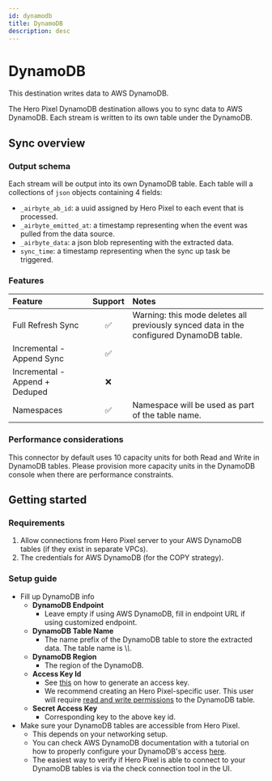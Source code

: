 ```yaml
---
id: dynamodb
title: DynamoDB
description: desc
---
```


# DynamoDB

This destination writes data to AWS DynamoDB.

The Hero Pixel DynamoDB destination allows you to sync data to AWS DynamoDB. Each stream is written to
its own table under the DynamoDB.

## Sync overview

### Output schema

Each stream will be output into its own DynamoDB table. Each table will a collections of `json`
objects containing 4 fields:

- `_airbyte_ab_id`: a uuid assigned by Hero Pixel to each event that is processed.
- `_airbyte_emitted_at`: a timestamp representing when the event was pulled from the data source.
- `_airbyte_data`: a json blob representing with the extracted data.
- `sync_time`: a timestamp representing when the sync up task be triggered.

### Features

| Feature                        | Support | Notes                                                                                   |
| :----------------------------- | :-----: | :-------------------------------------------------------------------------------------- |
| Full Refresh Sync              |   ✅    | Warning: this mode deletes all previously synced data in the configured DynamoDB table. |
| Incremental - Append Sync      |   ✅    |                                                                                         |
| Incremental - Append + Deduped |   ❌    |                                                                                         |
| Namespaces                     |   ✅    | Namespace will be used as part of the table name.                                       |

### Performance considerations

This connector by default uses 10 capacity units for both Read and Write in DynamoDB tables. Please
provision more capacity units in the DynamoDB console when there are performance constraints.

## Getting started

### Requirements

1. Allow connections from Hero Pixel server to your AWS DynamoDB tables \(if they exist in separate
   VPCs\).
2. The credentials for AWS DynamoDB \(for the COPY strategy\).

### Setup guide

- Fill up DynamoDB info
  - **DynamoDB Endpoint**
    - Leave empty if using AWS DynamoDB, fill in endpoint URL if using customized endpoint.
  - **DynamoDB Table Name**
    - The name prefix of the DynamoDB table to store the extracted data. The table name is \\_\\_\.
  - **DynamoDB Region**
    - The region of the DynamoDB.
  - **Access Key Id**
    - See
      [this](https://docs.aws.amazon.com/general/latest/gr/aws-sec-cred-types.html#access-keys-and-secret-access-keys)
      on how to generate an access key.
    - We recommend creating an Hero Pixel-specific user. This user will require
      [read and write permissions](https://docs.aws.amazon.com/IAM/latest/UserGuide/reference_policies_examples_dynamodb_specific-table.html)
      to the DynamoDB table.
  - **Secret Access Key**
    - Corresponding key to the above key id.
- Make sure your DynamoDB tables are accessible from Hero Pixel.
  - This depends on your networking setup.
  - You can check AWS DynamoDB documentation with a tutorial on how to properly configure your
    DynamoDB's access
    [here](https://docs.aws.amazon.com/amazondynamodb/latest/developerguide/access-control-overview.html).
  - The easiest way to verify if Hero Pixel is able to connect to your DynamoDB tables is via the check
    connection tool in the UI.
